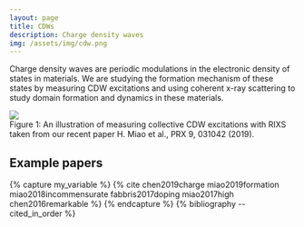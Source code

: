 ```yaml
---
layout: page
title: CDWs
description: Charge density waves
img: /assets/img/cdw.png
---
```


Charge density waves are periodic modulations in the electronic density of states in materials. We are studying the formation mechanism of these states by measuring CDW excitations and using coherent x-ray scattering to study domain formation and dynamics in these materials. 

<div class="img_row">
    <img class="col two left" src="{{ site.baseurl }}/assets/img/PRX_CDW_excitations.png">
</div>
<div class="col two caption">
    Figure 1: An illustration of measuring collective CDW excitations with RIXS taken from our recent paper H. Miao et al., PRX 9, 031042 (2019).
</div>

## Example papers
{% capture my_variable %}
{% cite chen2019charge  miao2019formation miao2018incommensurate fabbris2017doping miao2017high chen2016remarkable %}
{% endcapture %}
{% bibliography --cited_in_order %}
